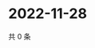 # 2022-11-28

共 0 条

<!-- BEGIN WEIBO -->
<!-- 最后更新时间 Mon Nov 28 2022 02:01:28 GMT+0800 (China Standard Time) -->

<!-- END WEIBO -->
